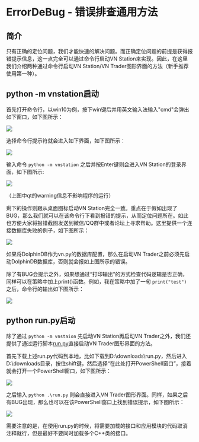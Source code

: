 # ErrorDeBug - 错误排查通用方法

## 简介

只有正确的定位问题，我们才能快速的解决问题。而正确定位问题的前提是获得报错提示信息，这一点完全可以通过命令行启动VN Station来实现。因此，在这里我们介绍两种通过命令行启动VN Station/VN Trader图形界面的方法（新手推荐使用第一种）。

## python -m vnstation启动

首先打开命令行，以win10为例，按下win键后并用英文输入法输入"cmd"会弹出如下窗口，如下图所示：

![](https://vnpy-doc.oss-cn-shanghai.aliyuncs.com/error_debug/0.png)

选择命令行提示符就会进入如下界面，如下图所示：

![](https://vnpy-doc.oss-cn-shanghai.aliyuncs.com/error_debug/1.png)

输入命令 ```python -m vnstation``` 之后并按Enter键则会进入VN Station的登录界面，如下图所示:

![](https://vnpy-doc.oss-cn-shanghai.aliyuncs.com/error_debug/2.png)

（上图中qt的warning信息不影响程序的运行）

剩下的操作则跟从桌面图标启动VN Station完全一致。重点在于假如出现了BUG，那么我们就可以在该命令行下看到报错的提示，从而定位问题所在。如此也方便大家将报错截图发送到微信/QQ群中或者论坛上寻求帮助。这里提供一个连接数据库失败的例子，如下图所示：

![](https://vnpy-doc.oss-cn-shanghai.aliyuncs.com/error_debug/7.png)

如果将DolphinDB作为vn.py的数据库配置，那么在启动VN Trader之前必须先启动DolphinDB数据库，否则就会报如上图所示的错误。

除了有BUG会提示之外，如果想通过“打印输出”的方式检查代码逻辑是否正确，同样可以在策略中加上print()函数。例如，我在策略中加了一句 ```print("test")``` 之后，命令行的输出如下图所示：

![](https://vnpy-doc.oss-cn-shanghai.aliyuncs.com/error_debug/6.png)


## python run.py启动

除了通过 ```python -m vnstaion``` 先启动VN Station再启动VN Trader之外，我们还提供了通过运行脚本[run.py](https://gitee.com/vnpy/vnpy/blob/master/examples/vn_trader/run.py)直接启动VN Trader图形界面的方法。

首先下载上述run.py代码到本地，比如下载到D:\downloads\run.py，然后进入D:\downloads目录，按住shift键，然后选择“在此处打开PowerShell窗口”，接着就会打开一个PowerShell窗口，如下图所示：

![](https://vnpy-doc.oss-cn-shanghai.aliyuncs.com/error_debug/4.png)

之后输入 ```python .\run.py``` 则会直接进入VN Trader图形界面。同样，如果之后有BUG出现，那么也可以在该PowerShell窗口上找到错误提示，如下图所示：

![](https://vnpy-doc.oss-cn-shanghai.aliyuncs.com/error_debug/5.png)

需要注意的是，在使用run.py的时候，将需要加载的接口和应用模块的代码取消注释就行，但是最好不要同时加载多个C++类的接口。
